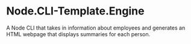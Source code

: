 # Node.CLI-Template.Engine
A Node CLI that takes in information about employees and generates an HTML webpage that displays summaries for each person.
